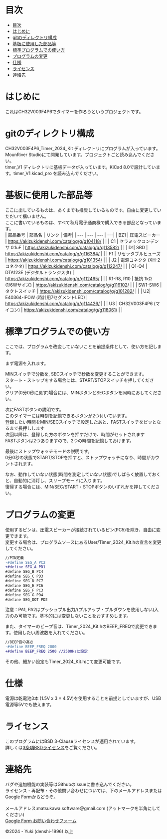 <!---
 SPDX-FileCopyrightText: 2024 yuki-denshi-1996 <matsukawa.software@gmail.com>
 SPDX-License-Identifier: BSD 3-Clause
--->
# 目次
- [目次](#目次)
- [はじめに](#はじめに)
- [gitのディレクトリ構成](#gitのディレクトリ構成)
- [基板に使用した部品等](#基板に使用した部品等)
- [標準プログラムでの使い方](#標準プログラムでの使い方)
- [プログラムの変更](#プログラムの変更)
- [仕様](#仕様)
- [ライセンス](#ライセンス)
- [連絡先](#連絡先)


# はじめに
これはCH32V003F4P6でタイマーを作ろうというプロジェクトです。<BR>

# gitのディレクトリ構成
CH32V003F4P6_Timer_2024_Kit ディレクトリにプログラムが入っています。MounRiver Studioにて開発しています。プロジェクトごと読み込んでください。<BR>
timer_V1 ディレクトリに基板データが入っています。KiCad 8.0で設計しています。timer_V1.kicad_pro を読み込んでください。<BR>

# 基板に使用した部品等
ここに出しているものは、あくまでも推奨しているものです。自由に変更していただいて構いません。<BR>
ここに書いているものは、すべて秋月電子通商様で購入できる部品となっています。<BR>
|   部品番号  |  部品名   |  リンク   | 備考|
| --- | --- | --- | ---|
| BZ1  |  圧電スピーカー   |  https://akizukidenshi.com/catalog/g/g104118/   | |
|    C1 |   セラミックコンデンサ 0.1uF  | https://akizukidenshi.com/catalog/g/g113582/  |  |
|     D1|   SBD  |   https://akizukidenshi.com/catalog/g/g116384/  |  |
| F1  |   リセッタブルヒューズ  |  https://akizukidenshi.com/catalog/g/g101354/   | |
|  J2  |   電源コネクタ (XH-2コネクタ)  |  https://akizukidenshi.com/catalog/g/g112247/   |  |
|  Q1-Q4   |   DTA123E (デジタルトランジスタ)  |  https://akizukidenshi.com/catalog/g/g112465/   |  |
| R1-R8, R10 |   抵抗 1kΩ (1/6Wサイズ)  |  https://akizukidenshi.com/catalog/g/g116102/   | |
|    SW1-SW6 |   タクトスイッチ  | https://akizukidenshi.com/catalog/g/g101282/    |  |
|     U2|  E40364-IFOW (時計用7セグメントLED)   |   https://akizukidenshi.com/catalog/g/g114426/  |  |
| U3  |   CH32V003F4P6 (マイコン)  |  https://akizukidenshi.com/catalog/g/g118061/   | |

# 標準プログラムでの使い方
ここでは、プログラムを改変していないことを前提条件として、使い方を記します。<BR>

まず電源を入れます。<BR>

MINスイッチで分数を, SECスイッチで秒数を変更することができます。<BR>
スタート・ストップをする場合には、START/STOPスイッチを押してください。<BR>
クリア(0分0秒に戻す)場合には、MINボタンとSECボタンを同時におしてください。<BR>

次にFASTボタンの説明です。<BR>
このタイマーには時刻を記憶できるボタンが2つ付いています。<BR>
登録したい時間をMIN/SECスイッチで設定したあと、FASTスイッチをピッとなるまで長押しします<BR>
次回以降は、登録した方のボタンを押すだけで、時間がセットされます<BR>
FASTボタンは2つありますので、2つの時間を記憶しておけます。<BR>

最後にストップウォッチモードの説明です。<BR>
0分0秒の状態でSTART/STOPを押すと、ストップウォッチになり、時間がカウントされます。<BR>

なお、動作していない状態(時間を測定していない状態)でしばらく放置しておくと、自動的に消灯し、スリープモードに入ります。<BR>
復帰する場合には、MIN/SEC/START・STOPボタンのいずれかを押してください。<BR>

# プログラムの変更
使用するピンは、圧電スピーカーが接続されているピン(PC5)を除き、自由に変更できます。<BR>
変更する場合は、プログラムソースにあるUser/Timer_2024_Kit.hの宣言を変更してください。<BR>

````diff
//PIN定義
-#define SEG_A PC2
+#define SEG_A PD1
#define SEG_B PC4
#define SEG_C PD3
#define SEG_D PC7
#define SEG_E PC6
#define SEG_F PC3
#define SEG_G PD4
#define SEG_DOT PD2
````

注意：PA1, PA2はプッシュプル出力/(プルアップ・プルダウンを使用しない)入力のみ可能です。基本的には変更しないことをおすすめします。

また、タイマーのビープ音は、Timer_2024_Kit.hのBEEP_FREQで変更できます。使用したい周波数を入れてください。
````diff
//BEEP音の高さ
-#define BEEP_FREQ 2000
+#define BEEP_FREQ 2500 //2500Hzに設定
````
その他、細かい設定もTimer_2024_Kit.hにて変更可能です。

# 仕様
電源は乾電池3本 (1.5V x 3 = 4.5V)を使用することを前提としていますが、USB電源等5Vでも使えます。

# ライセンス
このプログラムにはBSD 3-Clauseライセンスが適用されています。<BR>
詳しくは[3条項BSDライセンス](https://licenses.opensource.jp/BSD-3-Clause/BSD-3-Clause.html)をご覧ください。

# 連絡先
バグや追加機能の実装等はGithubのissueに書き込んでください。<BR>
ライセンス・再配布・その他問い合わせについては、下のメールアドレスまたはGoogle Formからどうぞ。<BR>
<BR>
メールアドレス:matsukawa.software＠gmail.com (アットマークを半角にしてください)<BR>
[Google Form お問い合わせフォーム](https://denshi1996.com/?page_id=68#toc1)<BR>

©️2024 - Yuki (denshi-1996) 以上